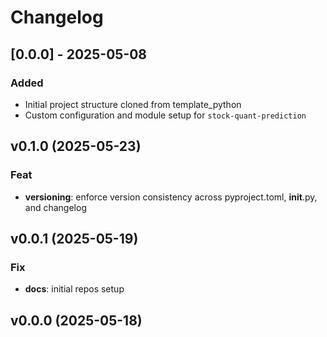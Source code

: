# Changelog

## [0.0.0] - 2025-05-08

### Added

- Initial project structure cloned from template_python
- Custom configuration and module setup for `stock-quant-prediction`

## v0.1.0 (2025-05-23)

### Feat

- **versioning**: enforce version consistency across pyproject.toml, __init__.py, and changelog

## v0.0.1 (2025-05-19)

### Fix

- **docs**: initial repos setup

## v0.0.0 (2025-05-18)
